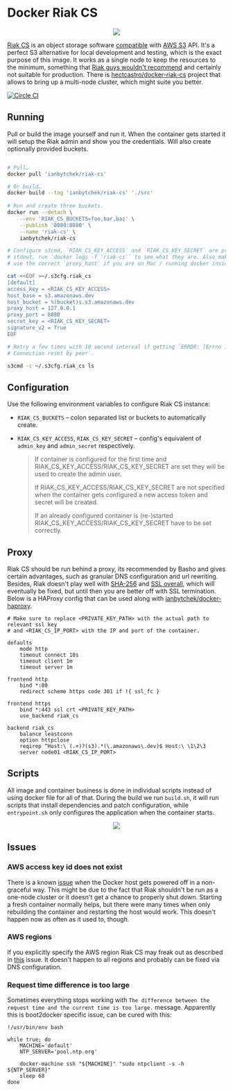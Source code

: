 # Docker Riak CS

<div align="center"><img src="./documentation/asset/docker-riak-cs-s3.png"></div>

[Riak CS](http://docs.basho.com/riakcs/latest/) is an object storage software [compatible](http://docs.basho.com/riakcs/latest/references/apis/storage/s3/) with [AWS S3](http://aws.amazon.com/s3/) API. It's a perfect S3 alternative for local development and testing, which is the exact purpose of this image. It works as a single node to keep the resources to the minimum, something that [Riak guys wouldn't recommend](http://basho.com/why-your-riak-cluster-should-have-at-least-five-nodes/) and certainly not suitable for production. There is [hectcastro/docker-riak-cs](https://github.com/hectcastro/docker-riak-cs) project that allows to bring up a multi-node cluster, which might suite you better.

[<img alt="Circle CI" src="https://circleci.com/gh/ianbytchek/docker-riak-cs.svg?style=svg">](https://circleci.com/gh/ianbytchek/docker-riak-cs)

## Running

Pull or build the image yourself and run it. When the container gets started it will setup the Riak admin and show you the credentials. Will also create optionally provided buckets.

```sh

# Pull…
docker pull 'ianbytchek/riak-cs'

# Or build…
docker build --tag 'ianbytchek/riak-cs' './src'
 
# Run and create three buckets.
docker run --detach \
    --env 'RIAK_CS_BUCKETS=foo,bar,baz' \
    --publish '8080:8080' \
    --name 'riak-cs' \
    ianbytchek/riak-cs

# Configure s3cmd, `RIAK_CS_KEY_ACCESS` and `RIAK_CS_KEY_SECRET` are printed to
# stdout, run `docker logs -f 'riak-cs'` to see what they are. Also make sure to
# use the correct `proxy_host` if you are on Mac / running docker inside a vm.

cat <<EOF >~/.s3cfg.riak_cs
[default]
access_key = <RIAK_CS_KEY_ACCESS>
host_base = s3.amazonaws.dev
host_bucket = %(bucket)s.s3.amazonaws.dev
proxy_host = 127.0.0.1
proxy_port = 8080
secret_key = <RIAK_CS_KEY_SECRET>
signature_v2 = True
EOF

# Retry a few times with 10 second interval if getting `ERROR: [Errno 104]
# Connection reset by peer`.

s3cmd -c ~/.s3cfg.riak_cs ls
```

## Configuration

Use the following environment variables to configure Riak CS instance:

- `RIAK_CS_BUCKETS` – colon separated list or buckets to automatically create.
- `RIAK_CS_KEY_ACCESS`, `RIAK_CS_KEY_SECRET` – config's equivalent of `admin_key` and `admin_secret` respectively.

   > If container is configured for the first time and RIAK_CS_KEY_ACCESS/RIAK_CS_KEY_SECRET are set they will be used to create the admin user.
   >
   > If RIAK_CS_KEY_ACCESS/RIAK_CS_KEY_SECRET are not specified when the container gets configured a new access token and secret will be created.
   >
   > If an already configured container is (re-)started RIAK_CS_KEY_ACCESS/RIAK_CS_KEY_SECRET have to be set correctly.

## Proxy

Riak CS should be run behind a proxy, its recommended by Basho and gives certain advantages, such as granular DNS configuration and url rewriting. Besides, Riak doesn't play well with [SHA-256](https://github.com/basho/riak_cs/issues/1019) and [SSL overall](https://github.com/basho/riak_cs/issues/1025#issuecomment-64447329), which will eventually be fixed, but until then you are better off with SSL termination. Below is a HAProxy config that can be used along with [ianbytchek/docker-haproxy](https://github.com/ianbytchek/docker-haproxy).

```haproxy
# Make sure to replace <PRIVATE_KEY_PATH> with the actual path to relevant ssl key
# and <RIAK_CS_IP_PORT> with the IP and port of the container.

defaults
    mode http
    timeout connect 10s
    timeout client 1m
    timeout server 1m

frontend http
    bind *:80
    redirect scheme https code 301 if !{ ssl_fc }

frontend https
    bind *:443 ssl crt <PRIVATE_KEY_PATH>
    use_backend riak_cs

backend riak_cs
    balance leastconn
    option httpclose
    reqirep ^Host:\ (.+)?(s3).*(\.amazonaws\.dev)$ Host:\ \1\2\3
    server node01 <RIAK_CS_IP_PORT>
```

## Scripts

All image and container business is done in individual scripts instead of using docker file for all of that. During the build we run `build.sh`, it will run scripts that install dependencies and patch configuration, while `entrypoint.sh` only configures the application when the container starts.

<div align="center"><img src="./documentation/asset/scripts.png"></div>

## Issues

### AWS access key id does not exist

There is a known [issue](https://github.com/basho/riak_cs/issues/1048) when the Docker host gets powered off in a non-graceful way. This might be due to the fact that Riak shouldn't be run as a one-node cluster or it doesn't get a chance to properly shut down. Starting a fresh container normally helps, but there were many times when only rebuilding the container and restarting the host would work. This doesn't happen now as often as it used to, though.

### AWS regions

If you explicitly specify the AWS region Riak CS may freak out as described in [this](https://github.com/basho/riak_cs/issues/1023) issue. It doesn't happen to all regions and probably can be fixed via DNS configuration.

### Request time difference is too large

Sometimes everything stops working with `The difference between the request time and the current time is too large.` message. Apparently this is boot2docker specific issue, can be cured with this:

```sh#
!/usr/bin/env bash

while true; do
    MACHINE='default'
    NTP_SERVER='pool.ntp.org'

    docker-machine ssh "${MACHINE}" "sudo ntpclient -s -h ${NTP_SERVER}"
    sleep 60
done
```
